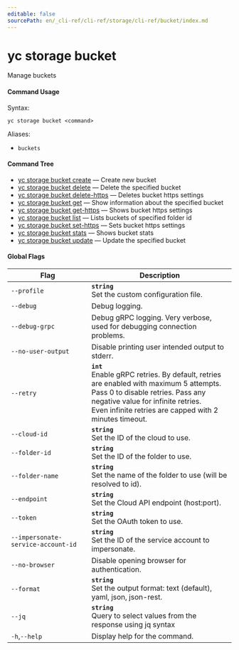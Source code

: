 ```yaml
---
editable: false
sourcePath: en/_cli-ref/cli-ref/storage/cli-ref/bucket/index.md
---
```


# yc storage bucket

Manage buckets

#### Command Usage

Syntax: 

`yc storage bucket <command>`

Aliases: 

- `buckets`

#### Command Tree

- [yc storage bucket create](create.md) — Create new bucket
- [yc storage bucket delete](delete.md) — Delete the specified bucket
- [yc storage bucket delete-https](delete-https.md) — Deletes bucket https settings
- [yc storage bucket get](get.md) — Show information about the specified bucket
- [yc storage bucket get-https](get-https.md) — Shows bucket https settings
- [yc storage bucket list](list.md) — Lists buckets of specified folder id
- [yc storage bucket set-https](set-https.md) — Sets bucket https settings
- [yc storage bucket stats](stats.md) — Shows bucket stats
- [yc storage bucket update](update.md) — Update the specified bucket

#### Global Flags

| Flag | Description |
|----|----|
|`--profile`|<b>`string`</b><br/>Set the custom configuration file.|
|`--debug`|Debug logging.|
|`--debug-grpc`|Debug gRPC logging. Very verbose, used for debugging connection problems.|
|`--no-user-output`|Disable printing user intended output to stderr.|
|`--retry`|<b>`int`</b><br/>Enable gRPC retries. By default, retries are enabled with maximum 5 attempts.<br/>Pass 0 to disable retries. Pass any negative value for infinite retries.<br/>Even infinite retries are capped with 2 minutes timeout.|
|`--cloud-id`|<b>`string`</b><br/>Set the ID of the cloud to use.|
|`--folder-id`|<b>`string`</b><br/>Set the ID of the folder to use.|
|`--folder-name`|<b>`string`</b><br/>Set the name of the folder to use (will be resolved to id).|
|`--endpoint`|<b>`string`</b><br/>Set the Cloud API endpoint (host:port).|
|`--token`|<b>`string`</b><br/>Set the OAuth token to use.|
|`--impersonate-service-account-id`|<b>`string`</b><br/>Set the ID of the service account to impersonate.|
|`--no-browser`|Disable opening browser for authentication.|
|`--format`|<b>`string`</b><br/>Set the output format: text (default), yaml, json, json-rest.|
|`--jq`|<b>`string`</b><br/>Query to select values from the response using jq syntax|
|`-h`,`--help`|Display help for the command.|
